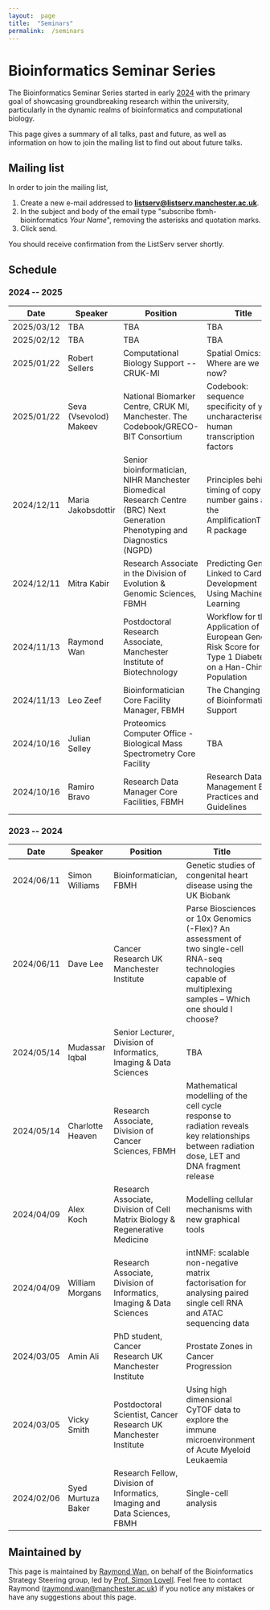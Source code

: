 ```yaml
---
layout:  page
title:  "Seminars"
permalink:  /seminars
---
```


Bioinformatics Seminar Series
=============================

The Bioinformatics Seminar Series started in early [2024](https://www.translation.manchester.ac.uk/2024/03/06/bioinformaticsseminars/) with the primary goal of showcasing groundbreaking research within the university, particularly in the dynamic realms of bioinformatics and computational biology.

This page gives a summary of all talks, past and future, as well as information on how to join the mailing list to find out about future talks.


Mailing list
------------

In order to join the mailing list,

1.  Create a new e-mail addressed to **listserv@listserv.manchester.ac.uk**.
2.  In the subject and body of the email type "subscribe fbmh-bioinformatics *Your Name*", removing the asterisks and quotation marks.
3.  Click send.

You should receive confirmation from the ListServ server shortly.


Schedule
--------

### 2024 -- 2025


| Date | Speaker | Position | Title |
| ---- | ------- | -------- | ----- |
| 2025/03/12 | TBA | TBA | TBA |
| 2025/02/12 | TBA | TBA | TBA |
| 2025/01/22 | Robert Sellers | Computational Biology Support -- CRUK-MI | Spatial Omics: Where are we now? |
| 2025/01/22 | Seva (Vsevolod) Makeev | National Biomarker Centre, CRUK MI, Manchester. The Codebook/GRECO-BIT Consortium | Codebook: sequence specificity of yet uncharacterised human transcription factors |
| 2024/12/11 | Maria Jakobsdottir | Senior bioinformatician, NIHR Manchester Biomedical Research Centre (BRC) Next Generation Phenotyping and Diagnostics (NGPD) | Principles behind timing of copy number gains and the AmplificationTimeR R package |
| 2024/12/11 | Mitra Kabir | Research Associate in the Division of Evolution & Genomic Sciences, FBMH | Predicting Genes Linked to Cardiac Development Using Machine Learning |
| 2024/11/13 | Raymond Wan | Postdoctoral Research Associate, Manchester Institute of Biotechnology | Workflow for the Application of a European Genetic Risk Score for Type 1 Diabetes on a Han-Chinese Population |
| 2024/11/13 | Leo Zeef | Bioinformatician Core Facility Manager, FBMH | The Changing Role of Bioinformatics Support |
| 2024/10/16 | Julian Selley | Proteomics Computer Office - Biological Mass Spectrometry Core Facility | TBA |
| 2024/10/16 | Ramiro Bravo | Research Data Manager Core Facilities, FBMH | Research Data Management Best Practices and Guidelines |


### 2023 -- 2024


| Date | Speaker | Position | Title |
| ---- | ------- | -------- | ----- |
| 2024/06/11 | Simon Williams | Bioinformatician, FBMH | Genetic studies of congenital heart disease using the UK Biobank |
| 2024/06/11 | Dave Lee | Cancer Research UK Manchester Institute | Parse Biosciences or 10x Genomics (-Flex)? An assessment of two single-cell RNA-seq technologies capable of multiplexing samples – Which one should I choose? |
| 2024/05/14 | Mudassar Iqbal | Senior Lecturer, Division of Informatics, Imaging & Data Sciences | TBA |
| 2024/05/14 | Charlotte Heaven | Research Associate, Division of Cancer Sciences, FBMH | Mathematical modelling of the cell cycle response to radiation reveals key relationships between radiation dose, LET and DNA fragment release |
| 2024/04/09 | Alex Koch | Research Associate, Division of Cell Matrix Biology & Regenerative Medicine | Modelling cellular mechanisms with new graphical tools |
| 2024/04/09 | William Morgans | Research Associate, Division of Informatics, Imaging & Data Sciences | intNMF: scalable non-negative matrix factorisation for analysing paired single cell RNA and ATAC sequencing data |
| 2024/03/05 | Amin Ali | PhD student, Cancer Research UK Manchester Institute | Prostate Zones in Cancer Progression |
| 2024/03/05 | Vicky Smith | Postdoctoral Scientist, Cancer Research UK Manchester Institute | Using high dimensional CyTOF data to explore the immune microenvironment of Acute Myeloid Leukaemia |
| 2024/02/06 | Syed Murtuza Baker | Research Fellow, Division of Informatics, Imaging and Data Sciences, FBMH | Single-cell analysis |


Maintained by
-------------

This page is maintained by [Raymond Wan](https://research.manchester.ac.uk/en/persons/raymond.wan/), on behalf of the Bioinformatics Strategy Steering group, led by [Prof. Simon Lovell](https://research.manchester.ac.uk/en/persons/simon.lovell).  Feel free to contact Raymond (raymond.wan@manchester.ac.uk) if you notice any mistakes or have any suggestions about this page.


